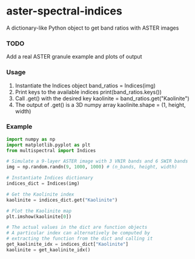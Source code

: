 # aster-spectral-indices
A dictionary-like Python object to get band ratios with ASTER images  

### TODO
Add a real ASTER granule example and plots of output

### Usage  
1. Instantiate the Indices object
        band_ratios = Indices(img)
2. Print keys to the available indices
   print(band_ratios.keys())
3. Call .get() with the desired key
   kaolinite = band_ratios.get("Kaolinite")
4. The output of .get() is a 3D numpy array
   kaolinite.shape = (1, height, width)

### Example

```Python
import numpy as np
import matplotlib.pyplot as plt
from multispectral import Indices

# Simulate a 9-layer ASTER image with 3 VNIR bands and 6 SWIR bands
img = np.random.randn(9, 1000, 1000) # (n_bands, height, width)

# Instantiate Indices dictionary
indices_dict = Indices(img)

# Get the Kaolinite index
kaolinite = indices_dict.get("Kaolinite")

# Plot the Kaolinite map
plt.imshow(kaolinite[0])

# The actual values in the dict are function objects
# A particular index can alternatively be computed by
# extracting the function from the dict and calling it
get_kaolinite_idx = indices_dict["Kaolinite"]
kaolinite = get_kaolinite_idx()

```

